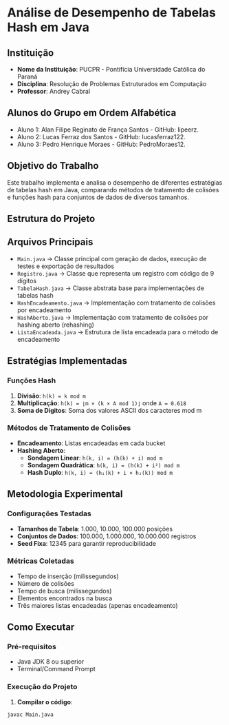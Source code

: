 # Análise de Desempenho de Tabelas Hash em Java

## Instituição

- **Nome da Instituição**: PUCPR - Pontifícia Universidade Católica do Paraná
- **Disciplina**: Resolução de Problemas Estruturados em Computação
- **Professor**: Andrey Cabral


## Alunos do Grupo em Ordem Alfabética
- Aluno 1: Alan Filipe Reginato de França Santos - GitHub: lipeerz.
- Aluno 2: Lucas Ferraz dos Santos - GitHub: lucasferraz122.
- Aluno 3: Pedro Henrique Moraes - GitHub: PedroMoraes12.

## Objetivo do Trabalho

Este trabalho implementa e analisa o desempenho de diferentes estratégias de tabelas hash em Java, comparando métodos de tratamento de colisões e funções hash para conjuntos de dados de diversos tamanhos.

## Estrutura do Projeto

## Arquivos Principais

- `Main.java` → Classe principal com geração de dados, execução de testes e exportação de resultados
- `Registro.java` → Classe que representa um registro com código de 9 dígitos
- `TabelaHash.java` → Classe abstrata base para implementações de tabelas hash
- `HashEncadeamento.java` → Implementação com tratamento de colisões por encadeamento
- `HashAberto.java` → Implementação com tratamento de colisões por hashing aberto (rehashing)
- `ListaEncadeada.java` → Estrutura de lista encadeada para o método de encadeamento

## Estratégias Implementadas

### Funções Hash

1. **Divisão**: `h(k) = k mod m`
2. **Multiplicação**: `h(k) = ⌊m × (k × A mod 1)⌋` onde `A = 0.618`
3. **Soma de Dígitos**: Soma dos valores ASCII dos caracteres mod m

### Métodos de Tratamento de Colisões

- **Encadeamento**: Listas encadeadas em cada bucket
- **Hashing Aberto**:
  - **Sondagem Linear**: `h(k, i) = (h(k) + i) mod m`
  - **Sondagem Quadrática**: `h(k, i) = (h(k) + i²) mod m`
  - **Hash Duplo**: `h(k, i) = (h₁(k) + i × h₂(k)) mod m`

## Metodologia Experimental

### Configurações Testadas

- **Tamanhos de Tabela**: 1.000, 10.000, 100.000 posições
- **Conjuntos de Dados**: 100.000, 1.000.000, 10.000.000 registros
- **Seed Fixa**: 12345 para garantir reproducibilidade

### Métricas Coletadas

- Tempo de inserção (milissegundos)
- Número de colisões
- Tempo de busca (milissegundos)
- Elementos encontrados na busca
- Três maiores listas encadeadas (apenas encadeamento)

## Como Executar

### Pré-requisitos

- Java JDK 8 ou superior
- Terminal/Command Prompt

### Execução do Projeto

1. **Compilar o código**:
```bash
javac Main.java
